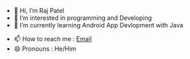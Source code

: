 - 👋 Hi, I’m Raj Patel
- 👀 I’m interested in programming and Developing
- 🌱 I’m currently learning Android App Devlopment with Java
<!--- - 💞️ I’m looking to collaborate on ... --->
- 📫 How to reach me : [Email](rajpatel7807@gmail.com)
- 😄 Pronouns : He/Him 
<!---
- ⚡ Fun fact: ...
--->

<!---
Raj-Patel7807/Raj-Patel7807 is a ✨ special ✨ repository because its `README.md` (this file) appears on your GitHub profile.
You can click the Preview link to take a look at your changes.
--->
